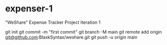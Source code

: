 # expenser-1
"WeShare" Expense Tracker Project Iteration 1

git init
git commit -m "first commit"
git branch -M main
git remote add origin git@github.com:BlaxkSyntax/weshare.git
git push -u origin main